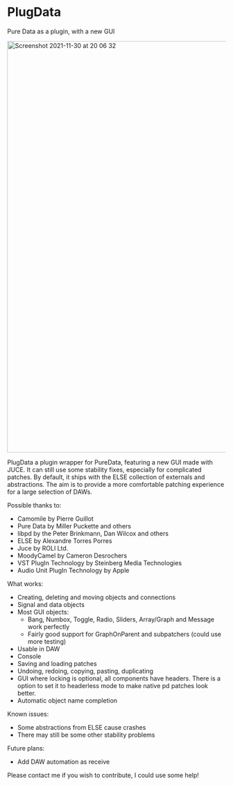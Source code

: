 # PlugData
Pure Data as a plugin, with a new GUI

<img width="948" alt="Screenshot 2021-11-30 at 20 06 32" src="https://user-images.githubusercontent.com/44585538/144111560-4907f0a1-afb7-452e-b3f0-e69ac98128ce.png">




PlugData a plugin wrapper for PureData, featuring a new GUI made with JUCE. It can still use some stability fixes, especially for complicated patches. By default, it ships with the ELSE collection of externals and abstractions. The aim is to provide a more comfortable patching experience for a large selection of DAWs.

Possible thanks to:

- Camomile by Pierre Guillot
- Pure Data by Miller Puckette and others
- libpd by the Peter Brinkmann, Dan Wilcox and others
- ELSE by Alexandre Torres Porres
- Juce by ROLI Ltd.
- MoodyCamel by Cameron Desrochers
- VST PlugIn Technology by Steinberg Media Technologies
- Audio Unit PlugIn Technology by Apple

What works:
- Creating, deleting and moving objects and connections
- Signal and data objects
- Most GUI objects:
  - Bang, Numbox, Toggle, Radio, Sliders, Array/Graph and Message work perfectly
  - Fairly good support for GraphOnParent and subpatchers (could use more testing)
- Usable in DAW
- Console
- Saving and loading patches
- Undoing, redoing, copying, pasting, duplicating
- GUI where locking is optional, all components have headers. There is a option to set it to headerless mode to make native pd patches look better.
- Automatic object name completion

Known issues:
- Some abstractions from ELSE cause crashes
- There may still be some other stability problems

Future plans:
- Add DAW automation as receive

Please contact me if you wish to contribute, I could use some help!
